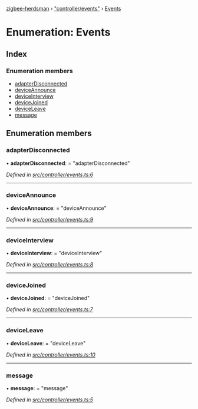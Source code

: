 [zigbee-herdsman](../README.md) › ["controller/events"](../modules/_controller_events_.md) › [Events](_controller_events_.events.md)

# Enumeration: Events

## Index

### Enumeration members

* [adapterDisconnected](_controller_events_.events.md#adapterdisconnected)
* [deviceAnnounce](_controller_events_.events.md#deviceannounce)
* [deviceInterview](_controller_events_.events.md#deviceinterview)
* [deviceJoined](_controller_events_.events.md#devicejoined)
* [deviceLeave](_controller_events_.events.md#deviceleave)
* [message](_controller_events_.events.md#message)

## Enumeration members

###  adapterDisconnected

• **adapterDisconnected**: = "adapterDisconnected"

*Defined in [src/controller/events.ts:6](https://github.com/Koenkk/zigbee-herdsman/blob/master/src/src/controller/events.ts#L6)*

___

###  deviceAnnounce

• **deviceAnnounce**: = "deviceAnnounce"

*Defined in [src/controller/events.ts:9](https://github.com/Koenkk/zigbee-herdsman/blob/master/src/src/controller/events.ts#L9)*

___

###  deviceInterview

• **deviceInterview**: = "deviceInterview"

*Defined in [src/controller/events.ts:8](https://github.com/Koenkk/zigbee-herdsman/blob/master/src/src/controller/events.ts#L8)*

___

###  deviceJoined

• **deviceJoined**: = "deviceJoined"

*Defined in [src/controller/events.ts:7](https://github.com/Koenkk/zigbee-herdsman/blob/master/src/src/controller/events.ts#L7)*

___

###  deviceLeave

• **deviceLeave**: = "deviceLeave"

*Defined in [src/controller/events.ts:10](https://github.com/Koenkk/zigbee-herdsman/blob/master/src/src/controller/events.ts#L10)*

___

###  message

• **message**: = "message"

*Defined in [src/controller/events.ts:5](https://github.com/Koenkk/zigbee-herdsman/blob/master/src/src/controller/events.ts#L5)*
